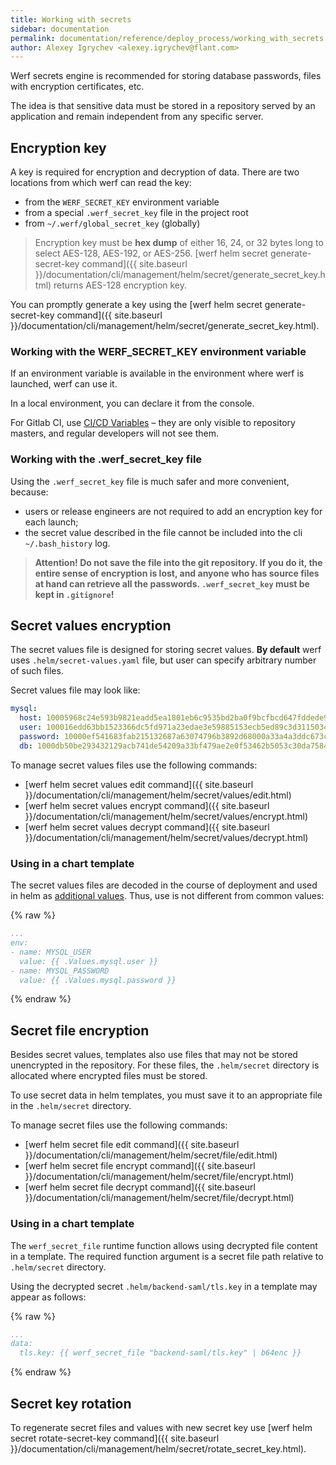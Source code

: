 ```yaml
---
title: Working with secrets
sidebar: documentation
permalink: documentation/reference/deploy_process/working_with_secrets.html
author: Alexey Igrychev <alexey.igrychev@flant.com>
---
```


Werf secrets engine is recommended for storing database passwords, files with encryption certificates, etc.

The idea is that sensitive data must be stored in a repository served by an application and remain independent from any specific server.

## Encryption key

A key is required for encryption and decryption of data. There are two locations from which werf can read the key:
* from the `WERF_SECRET_KEY` environment variable
* from a special `.werf_secret_key` file in the project root
* from `~/.werf/global_secret_key` (globally)

> Encryption key must be **hex dump** of either 16, 24, or 32 bytes long to select AES-128, AES-192, or AES-256. [werf helm secret generate-secret-key command]({{ site.baseurl }}/documentation/cli/management/helm/secret/generate_secret_key.html) returns AES-128 encryption key.

You can promptly generate a key using the [werf helm secret generate-secret-key command]({{ site.baseurl }}/documentation/cli/management/helm/secret/generate_secret_key.html).

### Working with the WERF_SECRET_KEY environment variable

If an environment variable is available in the environment where werf is launched, werf can use it.

In a local environment, you can declare it from the console.

For Gitlab CI, use [CI/CD Variables](https://docs.gitlab.com/ee/ci/variables/#variables) – they are only visible to repository masters, and regular developers will not see them.

### Working with the .werf_secret_key file

Using the `.werf_secret_key` file is much safer and more convenient, because:
* users or release engineers are not required to add an encryption key for each launch;
* the secret value described in the file cannot be included into the cli `~/.bash_history` log.

> **Attention! Do not save the file into the git repository. If you do it, the entire sense of encryption is lost, and anyone who has source files at hand can retrieve all the passwords. `.werf_secret_key` must be kept in `.gitignore`!**

## Secret values encryption

The secret values file is designed for storing secret values. **By default** werf uses `.helm/secret-values.yaml` file, but user can specify arbitrary number of such files.  

Secret values file may look like:
```yaml
mysql:
  host: 10005968c24e593b9821eadd5ea1801eb6c9535bd2ba0f9bcfbcd647fddede9da0bf6e13de83eb80ebe3cad4
  user: 100016edd63bb1523366dc5fd971a23edae3e59885153ecb5ed89c3d31150349a4ff786760c886e5c0293990
  password: 10000ef541683fab215132687a63074796b3892d68000a33a4a3ddc673c3f4de81990ca654fca0130f17
  db: 1000db50be293432129acb741de54209a33bf479ae2e0f53462b5053c30da7584e31a589f5206cfa4a8e249d20
```

To manage secret values files use the following commands: 
- [werf helm secret values edit command]({{ site.baseurl }}/documentation/cli/management/helm/secret/values/edit.html)
- [werf helm secret values encrypt command]({{ site.baseurl }}/documentation/cli/management/helm/secret/values/encrypt.html)
- [werf helm secret values decrypt command]({{ site.baseurl }}/documentation/cli/management/helm/secret/values/decrypt.html)

### Using in a chart template

The secret values files are decoded in the course of deployment and used in helm as [additional values](https://github.com/kubernetes/helm/blob/master/docs/chart_template_guide/values_files.md). Thus, use is not different from common values:

{% raw %}
```yaml
...
env:
- name: MYSQL_USER
  value: {{ .Values.mysql.user }}
- name: MYSQL_PASSWORD
  value: {{ .Values.mysql.password }}
```
{% endraw %}

## Secret file encryption

Besides secret values, templates also use files that may not be stored unencrypted in the repository. For these files, the `.helm/secret` directory is allocated where encrypted files must be stored. 

To use secret data in helm templates, you must save it to an appropriate file in the `.helm/secret` directory.

To manage secret files use the following commands: 
- [werf helm secret file edit command]({{ site.baseurl }}/documentation/cli/management/helm/secret/file/edit.html)
- [werf helm secret file encrypt command]({{ site.baseurl }}/documentation/cli/management/helm/secret/file/encrypt.html)
- [werf helm secret file decrypt command]({{ site.baseurl }}/documentation/cli/management/helm/secret/file/decrypt.html)

### Using in a chart template

The `werf_secret_file` runtime function allows using decrypted file content in a template. The required function argument is a secret file path relative to `.helm/secret` directory.

Using the decrypted secret `.helm/backend-saml/tls.key` in a template may appear as follows:

{% raw %}
```yaml
...
data:
  tls.key: {{ werf_secret_file "backend-saml/tls.key" | b64enc }}
```
{% endraw %}

## Secret key rotation

To regenerate secret files and values with new secret key use [werf helm secret rotate-secret-key command]({{ site.baseurl }}/documentation/cli/management/helm/secret/rotate_secret_key.html).
